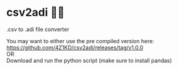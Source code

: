 # csv2adi 🕵️‍♀️
.csv to .adi file converter

You may want to either use the pre compiled version here: https://github.com/4Z1KD/csv2adi/releases/tag/v1.0.0<br>
OR<br>
Download and run the python script (make sure to install pandas)
